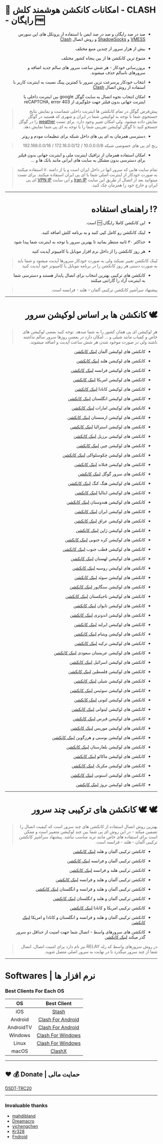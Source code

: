 # 📌  امکانات کانکشن هوشمند کلش - CLASH - رایگان 🆓

<div  dir="rtl">

- صد در صد رایگان و صد در صد ایمن با استفاده از پروتکل های اپن سورس [VMESS](https://www.v2ray.com/en/configuration/protocols/vmess.html) و [ShadowSocks](https://www.wikiwand.com/en/Shadowsocks) و روش اتصال [Clash](https://dreamacro.github.io/clash/)
<div  dir="rtl">

- بیش از هزار سرور از چندین منبع مختلف
  
<div  dir="rtl">

- متنوع ترین کانکشن ها از بین پنجاه کشور مختلف
<div  dir="rtl">

- بروزرسانی خودکار - هر شش ساعت سرور های سالم جدید اضافه و سرورهای ناسالم حذف میشوند.
<div  dir="rtl">

- انتخاب خودکار پرسرعت ترین سرور با کمترین پینگ نسبت به اینترنت کاربر با استفاده از روش اتصال [Clash](https://dreamacro.github.io/clash/)
  
<div  dir="rtl">

- امکان انتخاب نحوه اتصال به سایت گوگل google بین اینترنت داخلی یا اینترنت جهانی بدون فیلتر جهت جلوگیری از reCAPTCHA, error 403 
> پیش‌فرض گوگل در تمام کانکشن ها اینترنت داخلی شماست و نمایش نتایج جستجوی شما با توجه به لوکیشن شما در ایران و شهری که هستید در گوگل نمایش داده میشود. ولی امکان تغییر وجود دارد. برای تست [weather](https://www.google.com/search?q=weather) را در گوگل جستجو کنید تا گوگل لوکیشن تقریبی شما را با توجه به ای پی شما نمایش دهد.
<div  dir="rtl">

- دسترسی همزمان به ای پی های داخل شبکه برای تنظیمات مودم و روتر 
> رنج ای پی های خصوصی شبکه 10.0.0.0/8 / 172.16.0.0/12 / 192.168.0.0/16
<div  dir="rtl">

- امکان استفاده همزمان از ترافیک اینترنت ملی و اینترنت جهانی بدون فیلتر برای دسترسی بدون مشکل به سایت های ایرانی مانند بانک ها و ...

> تمام سایت هایی که سرور انها در داخل ایران است و یا از دامنه .ir استفاده میکنند به صورت خودکار از اینترنت اصلی شما با ای پی ایران استفاده میکنند. برای تست میتوانید بعد از اتصال از طریق این سایت [Iran IP](https://ipnumberia.com) و این سایت [VPN IP](http://www.myip.ms/) ای پی ایران و خارج خود را همزمان چک کنید.

<div  dir="rtl">

-----------------------
# ⁉️ راهنمای استفاده 

- این کانکشن کاملا رایگان 🆓 است.
<div  dir="rtl">

- لینک کانکشن رو کامل کپی کنید و به برنامه کلش اضافه کنید.
<div  dir="rtl">

- حداکثر ۳۰ ثانیه منتظر بمانید تا بهترین سرور با توجه به اینترنت شما پیدا شود
<div  dir="rtl">

- هر روز کانکشن  را از داخل نرم افزار موبایل یا کامپیوتر آپدیت کنید
> لینک کانکشن تغییر نمیکند ولی به صورت خودکار سرورها آپدیت میشود و شما باید به صورت دستی هر روز کانکشن را در برنامه موبایل یا کامپیوتر خود آپدیت کنید
<div  dir="rtl">

- کانکشن های ترکیبی بهترین انتخاب برای اتصال پایدار هستند و دسترسی شما به اینترنت آزاد را گارانتی میکنند
> پیشنهاد سرآشپز کانکشن ترکیبی آلمان - هلند - فرانسه است.
<div  dir="rtl">

-----------------------
# 🕊️ کانکشن ها بر اساس لوکیشن سرور
> هر لوکیشن ای پی همان کشور را به شما مبدهد. توجه کنید بعضی لوکیشن های خاص و کمیاب مانند شیلی و ... امکان دارد در بعضی روزها سرور سالم نداشته باشند ولی در صورت موجود شدن هر شش ساعت آپدیت و اضافه میشوند.

- کانکشن های لوکیشن آلمان [لینک کانکشن](https://raw.githubusercontent.com/MEHR1DAD/ClashVPN/main/conn/germany.yaml)
<div  dir="rtl">

- کانکشن های لوکیشن هلند [لینک کانکشن](https://raw.githubusercontent.com/MEHR1DAD/ClashVPN/main/conn/netherlands.yaml)
<div  dir="rtl">

- کانکشن های لوکیشن فرانسه [لینک کانکشن](https://raw.githubusercontent.com/MEHR1DAD/ClashVPN/main/conn/france.yaml)
<div  dir="rtl">

- کانکشن های لوکیشن امریکا [لینک کانکشن](https://raw.githubusercontent.com/MEHR1DAD/ClashVPN/main/conn/us.yaml)
<div  dir="rtl">

- کانکشن های لوکیشن کانادا [لینک کانکشن](https://raw.githubusercontent.com/MEHR1DAD/ClashVPN/main/conn/canada.yaml)
<div  dir="rtl">

- کانکشن های لوکیشن انگلستان [لینک کانکشن](https://raw.githubusercontent.com/MEHR1DAD/ClashVPN/main/conn/uk.yaml)
<div  dir="rtl">

- کانکشن های لوکیشن امارات [لینک کانکشن](https://raw.githubusercontent.com/MEHR1DAD/ClashVPN/main/conn/ae.yaml)
<div  dir="rtl">

- کانکشن های لوکیشن ارمنستان [لینک کانکشن](https://raw.githubusercontent.com/MEHR1DAD/ClashVPN/main/conn/am.yaml)
<div  dir="rtl">

- کانکشن های لوکیشن استرالیا [لینک کانکشن](https://raw.githubusercontent.com/MEHR1DAD/ClashVPN/main/conn/au.yaml)
<div  dir="rtl">

- کانکشن های لوکیشن برزیل [لینک کانکشن](https://raw.githubusercontent.com/MEHR1DAD/ClashVPN/main/conn/br.yaml)
<div  dir="rtl">

- کانکشن های لوکیشن چین [لینک کانکشن](https://raw.githubusercontent.com/MEHR1DAD/ClashVPN/main/conn/cn.yaml)
<div  dir="rtl">

- کانکشن های لوکیشن چکوسلواکی [لینک کانکشن](https://raw.githubusercontent.com/MEHR1DAD/ClashVPN/main/conn/cz.yaml)
<div  dir="rtl">

- کانکشن های لوکیشن فنلاند [لینک کانکشن](https://raw.githubusercontent.com/MEHR1DAD/ClashVPN/main/conn/fi.yaml)
<div  dir="rtl">

- کانکشن های سرور گوگل [لینک کانکشن](https://raw.githubusercontent.com/MEHR1DAD/ClashVPN/main/conn/google.yaml)
<div  dir="rtl">

- کانکشن های لوکیشن هنگ کنگ [لینک کانکشن](https://raw.githubusercontent.com/MEHR1DAD/ClashVPN/main/conn/hk.yaml)
<div  dir="rtl">

- کانکشن های لوکیشن ایتالیا [لینک کانکشن](https://raw.githubusercontent.com/MEHR1DAD/ClashVPN/main/conn/it.yaml)
<div  dir="rtl">

- کانکشن های لوکیشن هندوستان [لینک کانکشن](https://raw.githubusercontent.com/MEHR1DAD/ClashVPN/main/conn/in.yaml)
<div  dir="rtl">

- کانکشن های لوکیشن ایران [لینک کانکشن](https://raw.githubusercontent.com/MEHR1DAD/ClashVPN/main/conn/ir.yaml)
<div  dir="rtl">

- کانکشن های لوکیشن عراق [لینک کانکشن](https://raw.githubusercontent.com/MEHR1DAD/ClashVPN/main/conn/iq.yaml)
<div  dir="rtl">

- کانکشن های لوکیشن ژاپن [لینک کانکشن](https://raw.githubusercontent.com/MEHR1DAD/ClashVPN/main/conn/jp.yaml)
<div  dir="rtl">

- کانکشن های لوکیشن کره جنوبی [لینک کانکشن](https://raw.githubusercontent.com/MEHR1DAD/ClashVPN/main/conn/kr.yaml)
<div  dir="rtl">

- کانکشن های لوکیشن قطب جنوب [لینک کانکشن](https://raw.githubusercontent.com/MEHR1DAD/ClashVPN/main/conn/nowhere.yaml)
<div  dir="rtl">

- کانکشن های لوکیشن لهستان [لینک کانکشن](https://raw.githubusercontent.com/MEHR1DAD/ClashVPN/main/conn/pl.yaml)
<div  dir="rtl">

- کانکشن های لوکیشن روسیه [لینک کانکشن](https://raw.githubusercontent.com/MEHR1DAD/ClashVPN/main/conn/ru.yaml)
<div  dir="rtl">

- کانکشن های لوکیشن سوئد [لینک کانکشن](https://raw.githubusercontent.com/MEHR1DAD/ClashVPN/main/conn/se.yaml)
<div  dir="rtl">

- کانکشن های لوکیشن سنگاپور [لینک کانکشن](https://raw.githubusercontent.com/MEHR1DAD/ClashVPN/main/conn/sg.yaml)
<div  dir="rtl">

- کانکشن های لوکیشن تاجیکستان [لینک کانکشن](https://raw.githubusercontent.com/MEHR1DAD/ClashVPN/main/conn/tj.yaml)
<div  dir="rtl">

- کانکشن های لوکیشن تایوان [لینک کانکشن](https://raw.githubusercontent.com/MEHR1DAD/ClashVPN/main/conn/tw.yaml)
<div  dir="rtl">

- کانکشن های لوکیشن اندونزی [لینک کانکشن](https://raw.githubusercontent.com/MEHR1DAD/ClashVPN/main/conn/id.yaml)
<div  dir="rtl">

- کانکشن های لوکیشن ایرلند [لینک کانکشن](https://raw.githubusercontent.com/MEHR1DAD/ClashVPN/main/conn/ie.yaml)
<div  dir="rtl">

- کانکشن های لوکیشن ویتنام [لینک کانکشن](https://raw.githubusercontent.com/MEHR1DAD/ClashVPN/main/conn/vn.yaml)
<div  dir="rtl">

- کانکشن های لوکیشن ترکیه [لینک کانکشن](https://raw.githubusercontent.com/MEHR1DAD/ClashVPN/main/conn/tr.yaml)
<div  dir="rtl">

- کانکشن های لوکیشن عربستان سعودی [لینک کانکشن](https://raw.githubusercontent.com/MEHR1DAD/ClashVPN/main/conn/sa.yaml)
<div  dir="rtl">

- کانکشن های لوکیشن اسرائيل [لینک کانکشن](https://raw.githubusercontent.com/MEHR1DAD/ClashVPN/main/conn/is.yaml)
<div  dir="rtl">

- کانکشن های لوکیشن فلسطین [لینک کانکشن](https://raw.githubusercontent.com/MEHR1DAD/ClashVPN/main/conn/ps.yaml)
<div  dir="rtl">

- کانکشن های لوکیشن شیلی [لینک کانکشن](https://raw.githubusercontent.com/MEHR1DAD/ClashVPN/main/conn/cl.yaml)
<div  dir="rtl">

- کانکشن های لوکیشن سوئیس [لینک کانکشن](https://raw.githubusercontent.com/MEHR1DAD/ClashVPN/main/conn/ch.yaml)
<div  dir="rtl">

- کانکشن های لوکیشن لتونی [لینک کانکشن](https://raw.githubusercontent.com/MEHR1DAD/ClashVPN/main/conn/lv.yaml)
<div  dir="rtl">

- کانکشن های لوکیشن لیتوانی [لینک کانکشن](https://raw.githubusercontent.com/MEHR1DAD/ClashVPN/main/conn/lt.yaml)
<div  dir="rtl">

- کانکشن های لوکیشن قبرس [لینک کانکشن](https://raw.githubusercontent.com/MEHR1DAD/ClashVPN/main/conn/cy.yaml)
<div  dir="rtl">

- کانکشن های لوکیشن موریس [لینک کانکشن](https://raw.githubusercontent.com/MEHR1DAD/ClashVPN/main/conn/mu.yaml)
<div  dir="rtl">

- کانکشن های لوکیشن بوسنی و هرزگوین [لینک کانکشن](https://raw.githubusercontent.com/MEHR1DAD/ClashVPN/main/conn/ba.yaml)
<div  dir="rtl">

- کانکشن های لوکیشن بلغارستان [لینک کانکشن](https://raw.githubusercontent.com/MEHR1DAD/ClashVPN/main/conn/bg.yaml)
<div  dir="rtl">

- کانکشن های لوکیشن ماکائو [لینک کانکشن](https://raw.githubusercontent.com/MEHR1DAD/ClashVPN/main/conn/mo.yaml)
<div  dir="rtl">

- کانکشن های لوکیشن مکزیک [لینک کانکشن](https://raw.githubusercontent.com/MEHR1DAD/ClashVPN/main/conn/mx.yaml)
<div  dir="rtl">

- کانکشن های لوکیشن استونی [لینک کانکشن](https://raw.githubusercontent.com/MEHR1DAD/ClashVPN/main/conn/ee.yaml)
<div  dir="rtl">

- کانکشن های لوکیشن نروژ [لینک کانکشن](https://raw.githubusercontent.com/MEHR1DAD/ClashVPN/main/conn/no.yaml)
<div  dir="rtl">


-----------------------
# 🕊️ 🕊️ کانکشن های ترکیبی چند سرور
> بهترین روش اتصال استفاده از کانکشن های چند سرور است که کیفیت اتصال را تضمین میکند - در این روش ای پی شما بین چند لوکیشن متعییر است و ممکن است برای استفاده های خاص مانند ترید مناسب نباشد. پیشنهاد سرآشپز کانکشن ترکیبی آلمان - هلند - فرانسه است. 

- کانکشن ترکیبی آلمان و هلند [لینک کانکشن](https://raw.githubusercontent.com/MEHR1DAD/ClashVPN/main/conn/GermanyNetherlands.yaml)
<div  dir="rtl">


- کانکشن ترکیبی آلمان و فرانسه [لینک کانکشن](https://raw.githubusercontent.com/MEHR1DAD/ClashVPN/main/conn/GermanyFrance.yaml)
<div  dir="rtl">


- کانکشن ترکیبی هلند و فرانسه [لینک کانکشن](https://raw.githubusercontent.com/MEHR1DAD/ClashVPN/main/conn/NetherlandsFrance.yaml)
<div  dir="rtl">


- کانکشن ترکیبی آلمان و هلند و فرانسه [لینک کانکشن](https://raw.githubusercontent.com/MEHR1DAD/ClashVPN/main/conn/GermanyNetherlandsFrance.yaml)
<div  dir="rtl">


- کانکشن ترکیبی آلمان و هلند و فرانسه و انگلستان [لینک کانکشن](https://raw.githubusercontent.com/MEHR1DAD/ClashVPN/main/conn/GermanyNetherlandsFranceUk.yaml)
<div  dir="rtl">


- کانکشن ترکیبی آلمان و هلند و انگلستان [لینک کانکشن](https://raw.githubusercontent.com/MEHR1DAD/ClashVPN/main/conn/GermanyNetherlandsUk.yaml)
<div  dir="rtl">


- کانکشن ترکیبی امریکا و کانادا [لینک کانکشن](https://raw.githubusercontent.com/MEHR1DAD/ClashVPN/main/conn/UsaCanada.yaml)
<div  dir="rtl">


- کانکشن ترکیبی آلمان و هلند و فرانسه و انگلستان و کانادا و امریکا [لینک کانکشن](https://raw.githubusercontent.com/MEHR1DAD/ClashVPN/main/conn/GermanyNetherlandsFranceUkCanadaUs.yaml)
<div  dir="rtl">

- کانکشن های سرورهای واسط - اتصال شما جهت امنیت از حداقل دو سرور گذر میکند [لینک کانکشن](https://raw.githubusercontent.com/MEHR1DAD/ClashVPN/main/conn/relay.yaml)
> در روش سرورهای واسط که رله RELAY نیز نام دارد برای امنیت اتصال، اتصال شما از چند سرور میگذرد تا در نهایت به سرور اصلی متصل شوید.
  
  <div  dir="rtl">
 

-------------------------------------------------
<div  dir="ltr">

# Softwares | نرم افزار ها

  ### Best Clients For Each OS

|    OS   |              Best Client               |
|:-------:|:--------------------------------------:|
|   iOS   |            [Stash](https://apps.apple.com/us/app/stash-rule-based-proxy/id1596063349)         |
| Android |            [Clash For Android](https://play.google.com/store/apps/details?id=com.github.kr328.clash&hl=en&gl=US)         |
|AndroidTV|            [Clash For Android](https://github.com/Kr328/ClashForAndroid/releases)         |
| Windows |            [Clash For Windows](https://github.com/Fndroid/clash_for_windows_pkg/releases)         |
|  Linux  |           [Clash For Windows](https://github.com/Fndroid/clash_for_windows_pkg/releases)          |
|  macOS  |       [ClashX](https://github.com/yichengchen/clashX/releases) | [Clash For Windows](https://github.com/Fndroid/clash_for_windows_pkg/releases)     |



---
## ❤️ 💰 Donate | حمایت مالی

[َُUSDT-TRC20](https://github.com/brommbromley/Smart-Clash/blob/06dcd5c24c19dfdb6d42311e146b520ca723b338/Donate-USDT-TRC20.png)

---
### Invaluable thanks

- [mahdibland](https://github.com/mahdibland/V2RayAggregator) 
- [Dreamacro](https://github.com/Dreamacro/clash) 
- [yichengchen](https://github.com/yichengchen/clashX)  
- [Kr328](https://github.com/Kr328/ClashForAndroid) 
- [Fndroid](https://github.com/Fndroid/clash_for_windows_pkg) 
